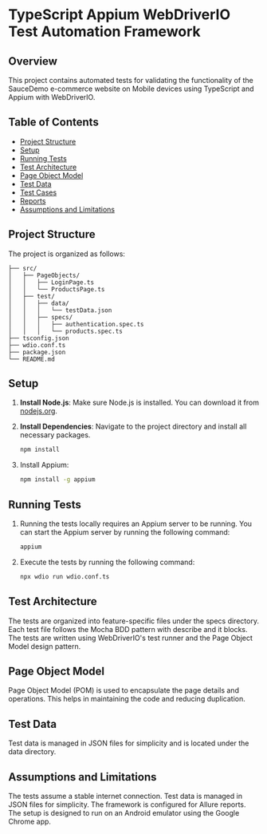 # TypeScript Appium WebDriverIO Test Automation Framework

## Overview
This project contains automated tests for validating the functionality of the SauceDemo e-commerce website on Mobile devices using TypeScript and Appium with WebDriverIO.

## Table of Contents
- [Project Structure](#project-structure)
- [Setup](#setup)
- [Running Tests](#running-tests)
- [Test Architecture](#test-architecture)
- [Page Object Model](#page-object-model)
- [Test Data](#test-data)
- [Test Cases](#test-cases)
- [Reports](#reports)
- [Assumptions and Limitations](#assumptions-and-limitations)

## Project Structure
The project is organized as follows:
```
├── src/
│   ├── PageObjects/
│   │   ├── LoginPage.ts
│   │   └── ProductsPage.ts
│   ├── test/
│   │   ├── data/
│   │   │   └── testData.json
│   │   ├── specs/
│   │   │   ├── authentication.spec.ts
│   │   │   └── products.spec.ts
├── tsconfig.json
├── wdio.conf.ts
├── package.json
└── README.md
```

## Setup
1. **Install Node.js**:
   Make sure Node.js is installed. You can download it from [nodejs.org](https://nodejs.org/).

2. **Install Dependencies**:
   Navigate to the project directory and install all necessary packages.
   ```bash
   npm install
    ```
3. Install Appium:
   ```bash
   npm install -g appium
   ```
   
## Running Tests

1. Running the tests locally requires an Appium server to be running. You can start the Appium server by running the following command:
   ```bash
   appium
   ```
2. Execute the tests by running the following command:
   ```bash
   npx wdio run wdio.conf.ts
   ```
   
## Test Architecture
The tests are organized into feature-specific files under the specs directory. Each test file follows the Mocha BDD pattern with describe and it blocks. The tests are written using WebDriverIO's test runner and the Page Object Model design pattern.

## Page Object Model
Page Object Model (POM) is used to encapsulate the page details and operations. This helps in maintaining the code and reducing duplication.

## Test Data
Test data is managed in JSON files for simplicity and is located under the data directory.


## Assumptions and Limitations
The tests assume a stable internet connection.
Test data is managed in JSON files for simplicity.
The framework is configured for Allure reports.
The setup is designed to run on an Android emulator using the Google Chrome app.

